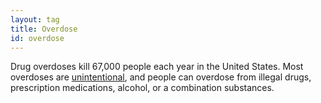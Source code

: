 ```yaml
---
layout: tag
title: Overdose
id: overdose
---
```

Drug overdoses kill 67,000 people each year in the United States. Most overdoses are [unintentional](../accident/), and people can overdose from illegal drugs, prescription medications, alcohol, or a combination substances.
